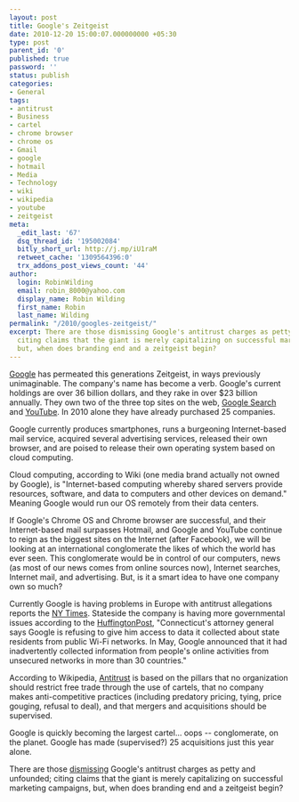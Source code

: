 ```yaml
---
layout: post
title: Google's Zeitgeist
date: 2010-12-20 15:00:07.000000000 +05:30
type: post
parent_id: '0'
published: true
password: ''
status: publish
categories:
- General
tags:
- antitrust
- Business
- cartel
- chrome browser
- chrome os
- Gmail
- google
- hotmail
- Media
- Technology
- wiki
- wikipedia
- youtube
- zeitgeist
meta:
  _edit_last: '67'
  dsq_thread_id: '195002084'
  bitly_short_url: http://j.mp/iU1raM
  retweet_cache: '1309564396:0'
  trx_addons_post_views_count: '44'
author:
  login: RobinWilding
  email: robin_8000@yahoo.com
  display_name: Robin Wilding
  first_name: Robin
  last_name: Wilding
permalink: "/2010/googles-zeitgeist/"
excerpt: There are those dismissing Google's antitrust charges as petty and unfounded;
  citing claims that the giant is merely capitalizing on successful marketing campaigns,
  but, when does branding end and a zeitgeist begin?
---
```

<p><a href="http://www.google.com/">Google</a> has permeated this generations Zeitgeist, in ways previously unimaginable. The company's name has become a verb. Google's current holdings are over 36 billion dollars, and they rake in over $23 billion annually. They own two of the three top sites on the web, <a href="http://www.google.com/">Google Search</a> and <a href="http://www.youtube.com/">YouTube</a>. In 2010 alone they have already purchased 25 companies.</p>
<p>Google currently produces smartphones, runs a burgeoning Internet-based mail service, acquired several advertising services, released their own browser, and are poised to release their own operating system based on cloud computing. </p>
<p>Cloud computing, according to Wiki (one media brand actually not owned by Google), is "Internet-based computing whereby shared servers provide resources, software, and data to computers and other devices on demand." Meaning Google would run our OS remotely from their data centers.</p>
<p><!--more--></p>
<p>If Google's Chrome OS and Chrome browser are successful, and their Internet-based mail surpasses Hotmail, and Google and YouTube continue to reign as the biggest sites on the Internet (after Facebook), we will be looking at an international conglomerate the likes of which the world has ever seen. This conglomerate would be in control of our computers, news (as most of our news comes from online sources now), Internet searches, Internet mail, and advertising. But, is it a smart idea to have one company own so much?</p>
<p>Currently Google is having problems in Europe with antitrust allegations reports the <a href="http://www.nytimes.com/2010/12/18/technology/18google.html?_r=2">NY Times</a>. Stateside the company is having more governmental issues according to the <a href="http://www.huffingtonpost.com/2010/12/19/google-antitrust-inquiry-_n_798748.html">HuffingtonPost</a>, "Connecticut's attorney general says Google is refusing to give him access to data it collected about state residents from public Wi-Fi networks. In May, Google announced that it had inadvertently collected information from people's online activities from unsecured networks in more than 30 countries."</p>
<p>According to Wikipedia, <a href="http://en.wikipedia.org/wiki/Competition_law">Antitrust</a> is based on the pillars that no organization should restrict free trade through the use of cartels, that no company makes anti-competitive practices (including predatory pricing, tying, price gouging, refusal to deal), and that mergers and acquisitions should be supervised. </p>
<p>Google is quickly becoming the largest cartel... oops -- conglomerate, on the planet. Google has made (supervised?) 25 acquisitions just this year alone. </p>
<p>There are those <a href="http://thenextweb.com/google/2010/07/07/google-and-antitrust-why-it-just-doesnt-make-sense/">dismissing</a> Google's antitrust charges as petty and unfounded; citing claims that the giant is merely capitalizing on successful marketing campaigns, but, when does branding end and a zeitgeist begin?</p>
